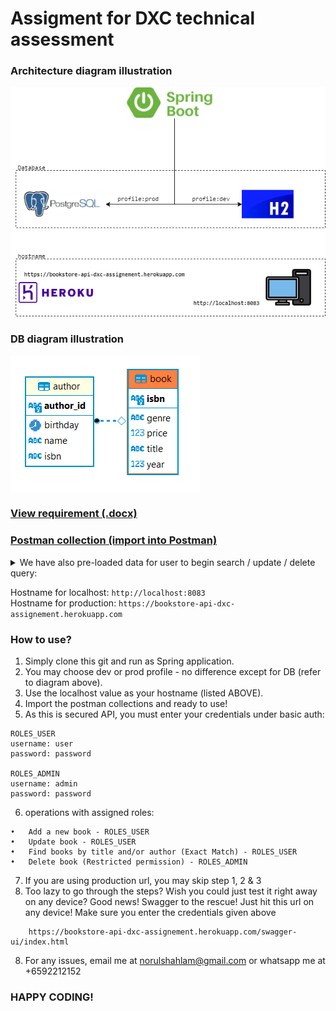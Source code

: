 # Assigment for DXC technical assessment

### Architecture diagram illustration
![Image](./src/main/resources/architecture-diagram.png)


### DB diagram illustration
![Image](./src/main/resources/db-diagram.PNG)

### [View requirement (.docx)](./src/main/resources/Bookstore%20API%20(Design).docx)
### [Postman collection (import into Postman)](./src/main/resources/dxc-assignment-bookstore-api.postman_collection.json)

<details>
<summary>We have also pre-loaded data for user to begin search / update / delete query:</summary><br>

    [
      {
        "isbn": "11e89a80-5454-4244-8379-0209cfd5d1a8",
        "title": "Ghostbusters",
        "author": [
          {
            "name": "John",
            "birthday": "30-08-1985"
          },
          {
            "name": "Bob",
            "birthday": "30-08-1970"
          }
        ],
        "year": 2000,
        "price": 25.5,
        "genre": "Horror"
      },
      {
        "isbn": "b93861d7-c4d4-4d45-ad4f-38341793a5a2",
        "title": "Stock trading",
        "author": [
          {
            "name": "Peter",
            "birthday": "30-08-1995"
          },
          {
            "name": "Adam",
            "birthday": "30-08-1971"
          }
        ],
        "year": 2000,
        "price": 75.2,
        "genre": "Finance"
      }
    ]

</details>  


Hostname for localhost: `http://localhost:8083`  
Hostname for production: `https://bookstore-api-dxc-assignement.herokuapp.com`  

### How to use?

1. Simply clone this git and run as Spring application. 
2. You may choose dev or prod profile - no difference except for DB (refer to diagram above). 
3. Use the localhost value as your hostname (listed ABOVE). 
4. Import the postman collections and ready to use!
5. As this is secured API, you must enter your credentials under basic auth:  
```
ROLES_USER
username: user
password: password
          
ROLES_ADMIN
username: admin
password: password
```
6. operations with assigned roles:

```
•	Add a new book - ROLES_USER
•	Update book - ROLES_USER
•	Find books by title and/or author (Exact Match) - ROLES_USER
•	Delete book (Restricted permission) - ROLES_ADMIN

```
7. If you are using production url, you may skip step 1, 2 & 3
8. Too lazy to go through the steps? Wish you could just test it right away on any device? Good news! Swagger to the rescue! Just hit this url on any device! Make sure you enter the credentials given above
```
    https://bookstore-api-dxc-assignement.herokuapp.com/swagger-ui/index.html
```
8. For any issues, email me at norulshahlam@gmail.com or whatsapp me at +6592212152

### HAPPY CODING!